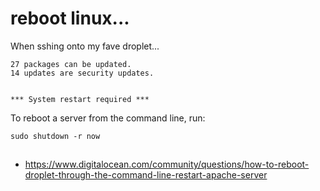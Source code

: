 # reboot linux...

When sshing onto my fave droplet...

    27 packages can be updated.
    14 updates are security updates.


    *** System restart required ***

    
To reboot a server from the command line, run:

    sudo shutdown -r now


## 

 * <https://www.digitalocean.com/community/questions/how-to-reboot-droplet-through-the-command-line-restart-apache-server>    